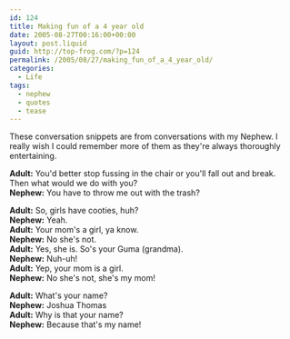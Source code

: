 ```yaml
---
id: 124
title: Making fun of a 4 year old
date: 2005-08-27T00:16:00+00:00
layout: post.liquid
guid: http://top-frog.com/?p=124
permalink: /2005/08/27/making_fun_of_a_4_year_old/
categories:
  - Life
tags:
  - nephew
  - quotes
  - tease
---
```

These conversation snippets are from conversations with my Nephew. I really wish I could remember more of them as they're always thoroughly entertaining.

**Adult:** You'd better stop fussing in the chair or you'll fall out and break. Then what would we do with you?  
**Nephew:** You have to throw me out with the trash?

**Adult:** So, girls have cooties, huh?  
**Nephew:** Yeah.  
**Adult:** Your mom's a girl, ya know.  
**Nephew:** No she's not.  
**Adult:** Yes, she is. So's your Guma (grandma).  
**Nephew:** Nuh-uh!  
**Adult:** Yep, your mom is a girl.  
**Nephew:** No she's not, she's my mom!

**Adult:** What's your name?  
**Nephew:** Joshua Thomas  
**Adult:** Why is that your name?  
**Nephew:** Because that's my name!
